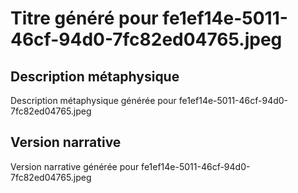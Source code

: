 # Titre généré pour fe1ef14e-5011-46cf-94d0-7fc82ed04765.jpeg

## Description métaphysique
Description métaphysique générée pour fe1ef14e-5011-46cf-94d0-7fc82ed04765.jpeg

## Version narrative
Version narrative générée pour fe1ef14e-5011-46cf-94d0-7fc82ed04765.jpeg
